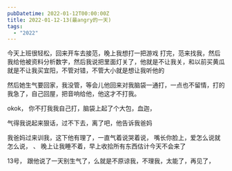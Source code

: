 ```yaml
---
pubDatetime: 2022-01-12T00:00:00Z
title: 2022-01-12-13(最angry的一天)
tags:
  - "2022"
---
```


今天上班很轻松，回来开车去接范，晚上我想打一把游戏
打完，范来找我，然后我给他被资料分析数字，然后我说把里面灯关了，他就是不让我关，和以前买黄瓜就是不让我买宜阳，不管对错，不管大小就是想让我听他的

然后她生气要回家，我没管，等会儿他回来对我脑袋一通打，一点也不留情，打的我急了，自己回屋，把音响给他，他这才不打我。

okok， 你不打我我自己打，脑袋上起了个大包，血迦， 

气得我说起来狠话，过不下去，离了吧，他告诉我爸妈

我爸妈过来训我，这下他有理了，一直气着说哭着说， 嘴长你脸上，爱怎么说就怎么说，
、
晚上让我睡不着，早上收拾所有东西估计今天不会来了

13号， 跟他说了一天别生气了，么就是不原谅我，不理我，太能了，再见了，

